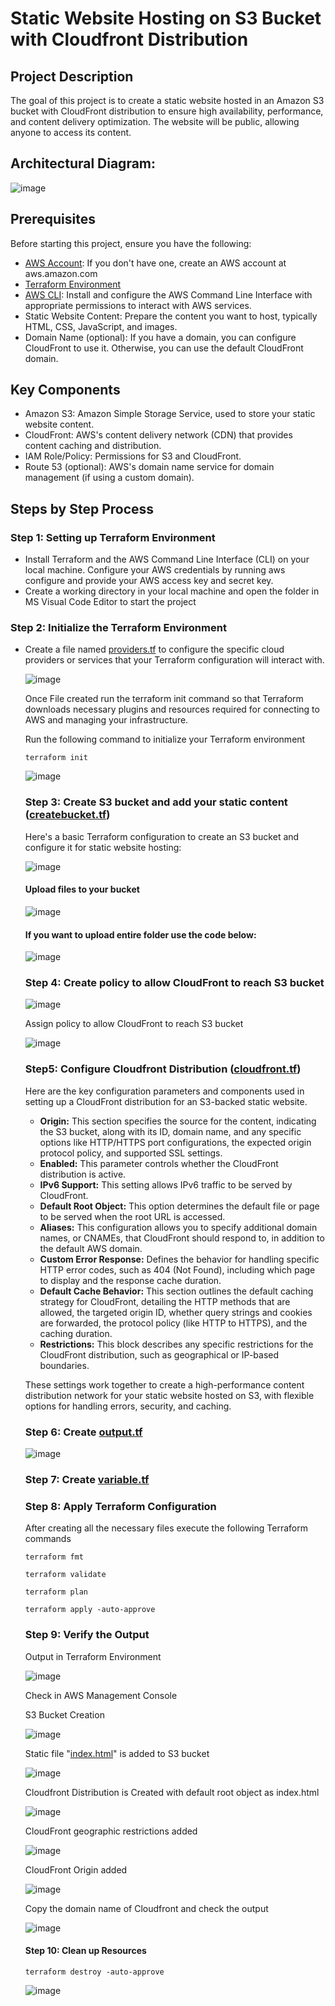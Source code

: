 # Static Website Hosting on S3 Bucket with Cloudfront Distribution 

## Project Description

The goal of this project is to create a static website hosted in an Amazon S3 bucket with CloudFront distribution to ensure high availability, performance, and content delivery optimization. The website will be public, allowing anyone to access its content.

## Architectural Diagram:

![image](https://github.com/aniwardhan/Cloudfront-and-S3-Website-Hosting/assets/80623694/cbdb6885-0d4f-42cd-b53f-ce03af4b92f8)

## Prerequisites

Before starting this project, ensure you have the following:

* [AWS Account](https://github.com/aniwardhan/Getting-Started-with-Terraform.git): If you don't have one, create an AWS account at aws.amazon.com
* [Terraform Environment](https://github.com/aniwardhan/Getting-Started-with-Terraform.git)
* [AWS CLI](https://github.com/aniwardhan/Getting-Started-with-Terraform.git): Install and configure the AWS Command Line Interface with appropriate permissions to interact with AWS services. 
* Static Website Content: Prepare the content you want to host, typically HTML, CSS, JavaScript, and images.
* Domain Name (optional): If you have a domain, you can configure CloudFront to use it. Otherwise, you can use the default CloudFront domain.

## Key Components
* Amazon S3: Amazon Simple Storage Service, used to store your static website content.
* CloudFront: AWS's content delivery network (CDN) that provides content caching and distribution.
* IAM Role/Policy: Permissions for S3 and CloudFront.
* Route 53 (optional): AWS's domain name service for domain management (if using a custom domain).

## Steps by Step Process
### Step 1: Setting up Terraform Environment
* Install Terraform and the AWS Command Line Interface (CLI) on your local machine. Configure your AWS credentials by running aws configure and provide your AWS access key and secret key.
* Create a working directory in your local machine and open the folder in MS Visual Code Editor to start the project
  
### Step 2: Initialize the Terraform Environment

* Create a file named [providers.tf](https://github.com/aniwardhan/Cloudfront-and-S3-Website-Hosting/blob/main/provider.tf) to configure the specific cloud providers or services that your Terraform configuration will interact with.

  ![image](https://github.com/aniwardhan/Cloudfront-and-S3-Website-Hosting/assets/80623694/18b3f111-8253-44b7-a7d1-6a7213878285)

  Once File created run the terraform init command so that Terraform downloads necessary plugins and resources required for connecting to AWS and managing your infrastructure.
 
  Run the following command to initialize your Terraform environment
  ```hcl
  terraform init
  ```

  ![image](https://github.com/aniwardhan/Host-a-static-website-in-S3-using-Terraform/assets/80623694/41915893-cbfb-4a70-a4bd-d00926f6edbb)

  ### Step 3: Create S3 bucket and add your static content ([createbucket.tf](https://github.com/aniwardhan/Cloudfront-and-S3-Website-Hosting/blob/main/createbucket.tf))
  
  Here's a basic Terraform configuration to create an S3 bucket and configure it for static website hosting:
  
  ![image](https://github.com/aniwardhan/Cloudfront-and-S3-Website-Hosting/assets/80623694/5c257f44-2541-4d8a-ad3f-b6d7f9956b79)

  #### Upload files to your bucket

  ![image](https://github.com/aniwardhan/Cloudfront-and-S3-Website-Hosting/assets/80623694/157851e7-0778-44b9-85fc-f822f2824983)

  #### If you want to upload entire folder use the code below:

  ![image](https://github.com/aniwardhan/Cloudfront-and-S3-Website-Hosting/assets/80623694/946ac7e4-fb93-47ae-b3d6-e214882739eb)

  ### Step 4: Create policy to allow CloudFront to reach S3 bucket

  ![image](https://github.com/aniwardhan/Cloudfront-and-S3-Website-Hosting/assets/80623694/0d415011-470e-4175-9357-4c4e0434552c)

  Assign policy to allow CloudFront to reach S3 bucket
  
  ![image](https://github.com/aniwardhan/Cloudfront-and-S3-Website-Hosting/assets/80623694/686feb84-9b90-4189-8187-fe46803f0df6)

  ### Step5: Configure Cloudfront Distribution ([cloudfront.tf](https://github.com/aniwardhan/Cloudfront-and-S3-Website-Hosting/blob/main/cloudfront.tf))

  Here are the key configuration parameters and components used in setting up a CloudFront distribution for an S3-backed static website.

  * **Origin:** This section specifies the source for the content, indicating the S3 bucket, along with its ID, domain name, and any specific options like HTTP/HTTPS port configurations, the expected origin protocol policy, and supported SSL 
      settings.
  * **Enabled:** This parameter controls whether the CloudFront distribution is active.
  * **IPv6 Support:** This setting allows IPv6 traffic to be served by CloudFront.
  * **Default Root Object:** This option determines the default file or page to be served when the root URL is accessed.
  * **Aliases:** This configuration allows you to specify additional domain names, or CNAMEs, that CloudFront should respond to, in addition to the default AWS domain.
  * **Custom Error Response:** Defines the behavior for handling specific HTTP error codes, such as 404 (Not Found), including which page to display and the response cache duration.
  * **Default Cache Behavior:** This section outlines the default caching strategy for CloudFront, detailing the HTTP methods that are allowed, the targeted origin ID, whether query strings and cookies are forwarded, the protocol policy (like 
      HTTP to HTTPS), and the caching duration.
  * **Restrictions:** This block describes any specific restrictions for the CloudFront distribution, such as geographical or IP-based boundaries.

  These settings work together to create a high-performance content distribution network for your static website hosted on S3, with flexible options for handling errors, security, and caching.

  ### Step 6: Create [output.tf](https://github.com/aniwardhan/Cloudfront-and-S3-Website-Hosting/blob/main/output.tf)

  ![image](https://github.com/aniwardhan/Cloudfront-and-S3-Website-Hosting/assets/80623694/63c5d8ac-c626-44b7-9d8d-ca59bc696753)

  ### Step 7: Create [variable.tf](https://github.com/aniwardhan/Cloudfront-and-S3-Website-Hosting/blob/main/variable.tf)

  ### Step 8: Apply Terraform Configuration

  After creating all the necessary files execute the following Terraform commands 

  ```hcl
  terraform fmt

  terraform validate

  terraform plan

  terraform apply -auto-approve
  ```

  ### Step 9: Verify the Output

  Output in Terraform Environment

  ![image](https://github.com/aniwardhan/Cloudfront-and-S3-Website-Hosting/assets/80623694/fd792560-8794-4151-97b9-553f3eb9f615)

  Check in AWS Management Console
  
  S3 Bucket Creation 

  ![image](https://github.com/aniwardhan/Cloudfront-and-S3-Website-Hosting/assets/80623694/a00cbd71-043c-4f08-8272-fe319772668b)


  Static file "[index.html](https://github.com/aniwardhan/Cloudfront-and-S3-Website-Hosting/blob/main/index.html)" is added to S3 bucket

  ![image](https://github.com/aniwardhan/Cloudfront-and-S3-Website-Hosting/assets/80623694/027054ed-6612-47f3-abd2-2084d7aebd62)

  Cloudfront Distribution is Created with default root object as index.html

  ![image](https://github.com/aniwardhan/Cloudfront-and-S3-Website-Hosting/assets/80623694/e008e0d3-dbf8-4a69-abfa-141db367053b)

  CloudFront geographic restrictions added

  ![image](https://github.com/aniwardhan/Cloudfront-and-S3-Website-Hosting/assets/80623694/dab463b8-5c51-4e4d-a2d8-fb82020cc3cf)

  CloudFront Origin added

  ![image](https://github.com/aniwardhan/Cloudfront-and-S3-Website-Hosting/assets/80623694/9fe2581c-ecb4-452b-ab57-e325b75ad81f)

  Copy the domain name of Cloudfront and check the output

  ![image](https://github.com/aniwardhan/Cloudfront-and-S3-Website-Hosting/assets/80623694/fcb342db-5883-490d-b24f-287c936fa894)

  #### Step 10: Clean up Resources

  ```hcl
  terraform destroy -auto-approve
  ```

  ![image](https://github.com/aniwardhan/Cloudfront-and-S3-Website-Hosting/assets/80623694/0ec853c2-f11f-473a-bdd4-05d8856c4103)



      



